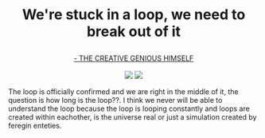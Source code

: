 <h1 align="center">
  <p>We're stuck in a loop, we need to break out of it</p>
</h1>

<p align="center">
  <a href="https://soundcloud.com/djboliver"> - THE CREATIVE GENIOUS HIMSELF</a>
  <br><br>
  <img src="http://31.media.tumblr.com/0bdf347448ddc4d0b839afae7fa74b56/tumblr_ne2y3mPPIE1txeruoo1_500.gif"> <img src="http://31.media.tumblr.com/0bdf347448ddc4d0b839afae7fa74b56/tumblr_ne2y3mPPIE1txeruoo1_500.gif">
</p>

<p align="center">
  <p> The loop is officially confirmed and we are right in the middle of it, the question is how long is the loop??. I think we never will be able to understand the loop because the loop is looping constantly and loops are created within eachother, is the universe real or just a simulation created by feregin enteties.</p>
</p>

